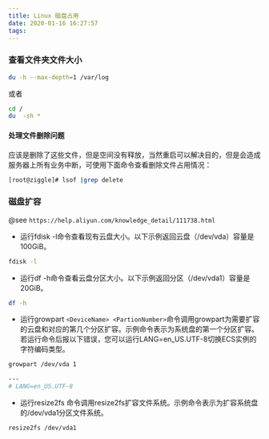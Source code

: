 ```yaml
---
title: Linux 磁盘占用
date: 2020-01-16 16:27:57
tags:
---
```



### 查看文件夹文件大小

```bash
du -h --max-depth=1 /var/log
```

或者

```bash
cd /
du  -sh *
```

#### 处理文件删除问题

应该是删除了这些文件，但是空间没有释放，当然重启可以解决目的，但是会造成服务器上所有业务中断，可使用下面命令查看删除文件占用情况：

```bash
[root@ziggle]# lsof |grep delete
```

### 磁盘扩容

 @see `https://help.aliyun.com/knowledge_detail/111738.html`

- 运行fdisk -l命令查看现有云盘大小。以下示例返回云盘（/dev/vda）容量是100GiB。

```bash
fdisk -l
```

- 运行df -h命令查看云盘分区大小。以下示例返回分区（/dev/vda1）容量是20GiB。

```bash
df -h
```

- 运行growpart `<DeviceName> <PartionNumber>`命令调用growpart为需要扩容的云盘和对应的第几个分区扩容。示例命令表示为系统盘的第一个分区扩容。 若运行命令后报以下错误，您可以运行LANG=en_US.UTF-8切换ECS实例的字符编码类型。

```bash
growpart /dev/vda 1

---
# LANG=en_US.UTF-8
```

- 运行resize2fs <PartitionName>命令调用resize2fs扩容文件系统。示例命令表示为扩容系统盘的/dev/vda1分区文件系统。

```bash
resize2fs /dev/vda1
```

